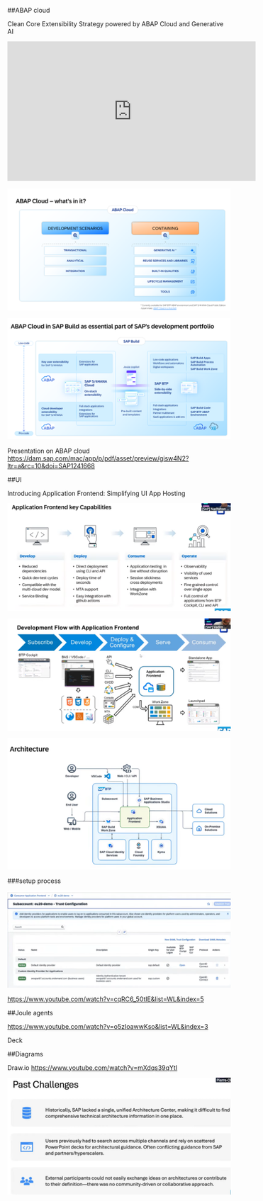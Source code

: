 

##ABAP cloud

Clean Core Extensibility Strategy powered by ABAP Cloud and Generative AI

<iframe width="560" height="315" src="https://www.youtube.com/embed/Zmo7YU9BUlc" title="ABAP Cloud and Generative AI" frameborder="0" allow="accelerometer; autoplay; clipboard-write; encrypted-media; gyroscope; picture-in-picture" allowfullscreen></iframe>

![abap cloud](image.png)

![abap cloud overview](image-1.png)

Presentation on ABAP cloud https://dam.sap.com/mac/app/p/pdf/asset/preview/gisw4N2?ltr=a&rc=10&doi=SAP1241668


##UI

Introducing Application Frontend: Simplifying UI App Hosting

![UI service](image-2.png)

![frontend flow](image-3.png)

![architecture](image-4.png)

###setup process

![alt text](image-5.png)

https://www.youtube.com/watch?v=cqRC6_50tlE&list=WL&index=5


##Joule agents

https://www.youtube.com/watch?v=o5zIoawwKso&list=WL&index=3

Deck 

##Diagrams

Draw.io https://www.youtube.com/watch?v=mXdqs39qYtI

![architecture_center](image-6.png)